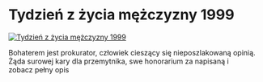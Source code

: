 Tydzień z życia mężczyzny 1999 
=============
[![Tydzień z życia mężczyzny 1999 ](http://vidos.pl/images/player.gif)](http://vidos.pl/tydzien-z-zycia-mezczyzny-1999)

 Bohaterem jest prokurator, człowiek cieszący się nieposzlakowaną opinią. Żąda surowej kary dla przemytnika, swe honorarium za napisaną i zobacz pełny opis
